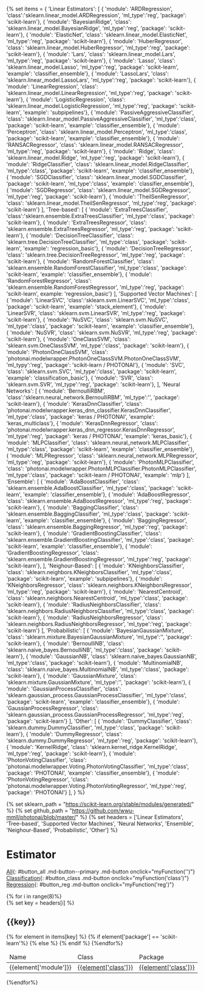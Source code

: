 {% set items = { 'Linear Estimators': [
                { 'module': 'ARDRegression', 'class':'sklearn.linear_model.ARDRegression', 'ml_type':'reg',
                    'package': 'scikit-learn'},
                { 'module': 'BayesianRidge', 'class': 'sklearn.linear_model.BayesianRidge', 'ml_type':'reg',
                    'package': 'scikit-learn'},
                { 'module': 'ElasticNet', 'class': 'sklearn.linear_model.ElasticNet', 'ml_type':'reg',
                    'package': 'scikit-learn'},
                { 'module': 'HuberRegressor', 'class': 'sklearn.linear_model.HuberRegressor', 'ml_type':'reg',
                    'package': 'scikit-learn'},
                { 'module': 'Lars', 'class': 'sklearn.linear_model.Lars', 'ml_type':'reg', 'package': 'scikit-learn'},
                { 'module': 'Lasso', 'class': 'sklearn.linear_model.Lasso', 'ml_type':'reg', 'package': 'scikit-learn',
                    'example': 'classifier_ensemble'},
                { 'module': 'LassoLars', 'class': 'sklearn.linear_model.LassoLars', 'ml_type':'reg',
                    'package': 'scikit-learn'},
                { 'module': 'LinearRegression', 'class': 'sklearn.linear_model.LinearRegression', 'ml_type':'reg',
                    'package': 'scikit-learn'},
                { 'module': 'LogisticRegression', 'class': 'sklearn.linear_model.LogisticRegression', 'ml_type':'reg',
                    'package': 'scikit-learn', 'example': 'subpipelines'},
                { 'module': 'PassiveAggressiveClassifier', 'class': 'sklearn.linear_model.PassiveAggressiveClassifier',
                    'ml_type':'class', 'package': 'scikit-learn', 'example': 'classifier_ensemble'},
                { 'module': 'Perceptron', 'class': 'sklearn.linear_model.Perceptron', 'ml_type':'class',
                    'package': 'scikit-learn', 'example': 'classifier_ensemble'},
                { 'module': 'RANSACRegressor', 'class': 'sklearn.linear_model.RANSACRegressor', 'ml_type':'reg',
                    'package': 'scikit-learn'},
                { 'module': 'Ridge', 'class': 'sklearn.linear_model.Ridge', 'ml_type':'reg', 'package': 'scikit-learn'},
                { 'module': 'RidgeClassifier', 'class': 'sklearn.linear_model.RidgeClassifier', 'ml_type':'class',
                    'package': 'scikit-learn', 'example': 'classifier_ensemble'},
                { 'module': 'SGDClassifier', 'class': 'sklearn.linear_model.SGDClassifier', 'package': 'scikit-learn',
                    'ml_type':'class', 'example': 'classifier_ensemble'},
                { 'module': 'SGDRegressor', 'class': 'sklearn.linear_model.SGDRegressor', 'ml_type':'reg',
                    'package': 'scikit-learn'},
                { 'module': 'TheilSenRegressor', 'class': 'sklearn.linear_model.TheilSenRegressor', 'ml_type':'reg',
                    'package': 'scikit-learn'}
            ],
                'Tree-based': [
                { 'module': 'ExtraTreesClassifier', 'class':'sklearn.ensemble.ExtraTreesClassifier', 'ml_type':'class',
                    'package': 'scikit-learn'},
                { 'module': 'ExtraTreesRegressor', 'class': 'sklearn.ensemble.ExtraTreesRegressor', 'ml_type':'reg',
                    'package': 'scikit-learn'},
                { 'module': 'DecisionTreeClassifier', 'class': 'sklearn.tree.DecisionTreeClassifier', 'ml_type':'class',
                    'package': 'scikit-learn', 'example': 'regression_basic'},
                { 'module': 'DecisionTreeRegressor', 'class': 'sklearn.tree.DecisionTreeRegressor', 'ml_type':'reg',
                    'package': 'scikit-learn'},
                { 'module': 'RandomForestClassifier', 'class': 'sklearn.ensemble.RandomForestClassifier',
                    'ml_type':'class', 'package': 'scikit-learn', 'example': 'classifier_ensemble'},
                { 'module': 'RandomForestRegressor', 'class': 'sklearn.ensemble.RandomForestRegressor', 'ml_type':'reg',
                    'package': 'scikit-learn', example: 'regression_basic'}
            ],
                'Supported Vector Machines': [
                    { 'module': 'LinearSVC', 'class':'sklearn.svm.LinearSVC', 'ml_type':'class',
                    'package': 'scikit-learn', 'example': 'stack_element'},
                    { 'module': 'LinearSVR', 'class': 'sklearn.svm.LinearSVR', 'ml_type':'reg',
                        'package': 'scikit-learn'},
                    { 'module': 'NuSVC', 'class': 'sklearn.svm.NuSVC', 'ml_type':'class',
                        'package': 'scikit-learn', 'example': 'classifier_ensemble'},
                    { 'module': 'NuSVR', 'class': 'sklearn.svm.NuSVR', 'ml_type':'reg',
                        'package': 'scikit-learn'},
                    { 'module': 'OneClassSVM', 'class': 'sklearn.svm.OneClassSVM',
                        'ml_type':'class', 'package': 'scikit-learn'},
                    { 'module': 'PhotonOneClassSVM', 'class': 'photonai.modelwrapper.PhotonOneClassSVM.PhotonOneClassSVM',
                        'ml_typy':'reg', 'package': 'scikit-learn / PHOTONAI'},
                    { 'module': 'SVC', 'class': 'sklearn.svm.SVC', 'ml_type':'class',
                        'package': 'scikit-learn', 'example': 'classification_basic'},
                    { 'module': 'SVR', 'class': 'sklearn.svm.SVR', 'ml_type':'reg',
                        'package': 'scikit-learn'},
            ],
                'Neural Networks': [
                    { 'module': 'BernoulliRBM', 'class':'sklearn.neural_network.BernoulliRBM', 'ml_type':'',
                    'package': 'scikit-learn'},
                    { 'module': 'KerasDnnClassifier',
                        'class': 'photonai.modelwrapper.keras_dnn_classifier.KerasDnnClassifier', 'ml_type':'class',
                        'package': 'keras / PHOTONAI', 'example': 'keras_multiclass'},
                    { 'module': 'KerasDnnRegressor',
                        'class': 'photonai.modelwrapper.keras_dnn_regressor.KerasDnnRegressor', 'ml_type':'reg',
                        'package': 'keras / PHOTONAI', 'example': 'keras_basic'},
                    { 'module': 'MLPClassifier', 'class': 'sklearn.neural_network.MLPClassifier', 'ml_type':'class',
                        'package': 'scikit-learn', 'example': 'classifier_ensemble'},
                    { 'module': 'MLPRegressor', 'class': 'sklearn.neural_network.MLPRegressor',
                        'ml_type':'reg', 'package': 'scikit-learn'},
                    { 'module': 'PhotonMLPClassifier', 'class': 'photonai.modelwrapper.PhotonMLPClassifier.PhotonMLPClassifier',
                        'ml_type':'class', 'package': 'scikit-learn / PHOTONAI', 'example': 'mlp'}
                ],
                'Ensemble': [
                    { 'module': 'AdaBoostClassifier', 'class': 'sklearn.ensemble.AdaBoostClassifier', 'ml_type':'class',
                        'package': 'scikit-learn', 'example': 'classifier_ensemble'},
                    { 'module': 'AdaBoostRegressor', 'class': 'sklearn.ensemble.AdaBoostRegressor', 'ml_type':'reg',
                        'package': 'scikit-learn'},
                    { 'module': 'BaggingClassifier', 'class': 'sklearn.ensemble.BaggingClassifier',
                        'ml_type':'class', 'package': 'scikit-learn', 'example': 'classifier_ensemble'},
                    { 'module': 'BaggingRegressor', 'class': 'sklearn.ensemble.BaggingRegressor',
                        'ml_type':'reg', 'package': 'scikit-learn'},
                    { 'module': 'GradientBoostingClassifier', 'class': 'sklearn.ensemble.GradientBoostingClassifier',
                        'ml_type':'class', 'package': 'scikit-learn', 'example': 'classifier_ensemble'},
                    { 'module': 'GradientBoostingRegressor', 'class': 'sklearn.ensemble.GradientBoostingRegressor',
                        'ml_type':'reg', 'package': 'scikit-learn'},
                ],
                'Neighour-Based': [
                    { 'module': 'KNeighborsClassifier', 'class': 'sklearn.neighbors.KNeighborsClassifier', 'ml_type':'class',
                        'package': 'scikit-learn', 'example': 'subpipelines'},
                    { 'module': 'KNeighborsRegressor', 'class': 'sklearn.neighbors.KNeighborsRegressor', 'ml_type':'reg',
                        'package': 'scikit-learn'},
                    { 'module': 'NearestCentroid', 'class': 'sklearn.neighbors.NearestCentroid',
                        'ml_type':'class', 'package': 'scikit-learn'},
                    { 'module': 'RadiusNeighborsClassifier', 'class': 'sklearn.neighbors.RadiusNeighborsClassifier',
                        'ml_type':'class', 'package': 'scikit-learn'},
                    { 'module': 'RadiusNeighborsRegressor', 'class': 'sklearn.neighbors.RadiusNeighborsRegressor',
                        'ml_type':'reg', 'package': 'scikit-learn'}
                ],
                'Probabilistic': [
                    { 'module': 'BayesianGaussianMixture', 'class': 'sklearn.mixture.BayesianGaussianMixture', 'ml_type':'',
                        'package': 'scikit-learn'},
                    { 'module': 'BernoulliNB', 'class': 'sklearn.naive_bayes.BernoulliNB', 'ml_type':'class',
                        'package': 'scikit-learn'},
                    { 'module': 'GaussianNB', 'class': 'sklearn.naive_bayes.GaussianNB',
                        'ml_type':'class', 'package': 'scikit-learn'},
                    { 'module': 'MultinomialNB', 'class': 'sklearn.naive_bayes.MultinomialNB',
                        'ml_type':'class', 'package': 'scikit-learn'},
                    { 'module': 'GaussianMixture', 'class': 'sklearn.mixture.GaussianMixture',
                        'ml_type':'', 'package': 'scikit-learn'},
                    { 'module': 'GaussianProcessClassifier', 'class': 'sklearn.gaussian_process.GaussianProcessClassifier',
                        'ml_type':'class', 'package': 'scikit-learn', 'example': 'classifier_ensemble'},
                    { 'module': 'GaussianProcessRegressor', 'class': 'sklearn.gaussian_process.GaussianProcessRegressor',
                        'ml_type':'reg', 'package': 'scikit-learn'}
                ],
                'Other': [
                    { 'module': 'DummyClassifier', 'class': 'sklearn.dummy.DummyClassifier', 'ml_type':'class',
                        'package': 'scikit-learn'},
                    { 'module': 'DummyRegressor', 'class': 'sklearn.dummy.DummyRegressor', 'ml_type':'reg',
                        'package': 'scikit-learn'},
                    { 'module': 'KernelRidge', 'class': 'sklearn.kernel_ridge.KernelRidge',
                        'ml_type':'reg', 'package': 'scikit-learn'},
                    { 'module': 'PhotonVotingClassifier', 'class': 'photonai.modelwrapper.Voting.PhotonVotingClassifier',
                        'ml_type':'class', 'package': 'PHOTONAI', 'example': 'classifier_ensemble'},
                    { 'module': 'PhotonVotingRegressor', 'class': 'photonai.modelwrapper.Voting.PhotonVotingRegressor',
                        'ml_type':'reg', 'package': 'PHOTONAI'}
                ],
            }
         %}

{% set sklearn_path = "https://scikit-learn.org/stable/modules/generated/" %}
{% set github_path = "https://github.com/wwu-mmll/photonai/blob/master/" %}
{% set headers = ['Linear Estimators', 'Tree-based', 'Supported Vector Machines',
                    'Neural Networks', 'Ensemble', 'Neighour-Based', 'Probabilistic', 'Other'] %}

<h1>Estimator</h1>

[All](#){: #button_all .md-button--primary .md-button onclick="myFunction('')"}
[Classification](#){: #button_class .md-button onclick="myFunction('class')"}
[Regression](#){: #button_reg .md-button onclick="myFunction('reg')"}

<div class="photon-docu-header">
      {% for i in range(8)%}
        <div>
            {% set key = headers[i] %}
                <h2>{{key}}</h2>
                <div style="transform: scale(1)">
                    <table class="styled-table" data-name=filterTable>
                        <thead>
                            <td>Name</td>
                            <td>Class</td>
                            <td>Package</td>
                        </thead>
                        <tbody>
                            {% for element in items[key] %}
                                <tr ml-type={{element['ml_type']}}>
                                    <td>{{element['module']}}</td>
                                    {% if element['package'] == 'scikit-learn'%}
                                        <td><a href="{{sklearn_path+element['class']}}">{{element['class']}}</a></td>
                                    {% else %}
                                        <td><a href="{{github_path+'/'.join(element['class'].split('.')[:-1])+'.py'}}">{{element['class']}}</a></td>
                                    {% endif %}
                                    <td>{{element['package']}}</td>
                                </tr>
                            {%endfor%}
                        </tbody>
                    </table>
                </div>
        </div>
    {%endfor%}
</div>
    
<script>
function myFunction(filter) {
  var input, table, tr, td, i, txtValue;
  if (filter == 'class') {
    document.getElementById("button_all").classList.remove('md-button--primary');
    document.getElementById("button_class").classList.add('md-button--primary');
    document.getElementById("button_reg").classList.remove('md-button--primary');
  } else if (filter == 'reg') {
    document.getElementById("button_all").classList.remove('md-button--primary');
    document.getElementById("button_class").classList.remove('md-button--primary');
    document.getElementById("button_reg").classList.add('md-button--primary');
  } else {
    document.getElementById("button_all").classList.add('md-button--primary');
    document.getElementById("button_class").classList.remove('md-button--primary');
    document.getElementById("button_reg").classList.remove('md-button--primary');
  }
  alltables = document.querySelectorAll("table[data-name=filterTable]");

  alltables.forEach(function(table){
      tr = table.getElementsByTagName("tr");
      // Loop through all table rows, and hide those who don't match the search query
      for (i = 0; i < tr.length; i++) {
        txtValue = tr[i].getAttribute('ml-type');
        if (txtValue) {
          if (txtValue.indexOf(filter) > -1) {
            tr[i].style.display = "";
          } else {
            tr[i].style.display = "none";
          }
        } 
      }
  });
}
</script>